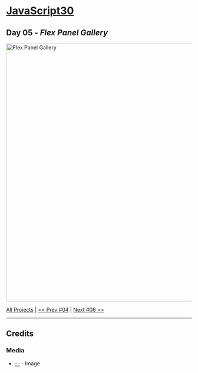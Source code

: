# [JavaScript30](https://javascript30.com/)

## **Day 05** - *Flex Panel Gallery*

<img src="" alt="Flex Panel Gallery" width="700">


[All Projects](https://github.com/10xOXR/JavaScript30/blob/master/README.md) | [<< Prev #04](https://github.com/10xOXR/JavaScript30/tree/master/day04) | [Next #06 >>]()

---

## Credits

### Media

- [--]() - Image